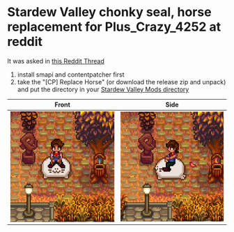 # Stardew Valley chonky seal, horse replacement for Plus_Crazy_4252 at reddit

It was asked in [this Reddit Thread](https://www.reddit.com/r/StardewValley/comments/1jnxub0/this_has_been_haunting_me_for_3_years_since_may/)

1. install smapi and contentpatcher first
2. take the "[CP] Replace Horse" (or download the release zip and unpack) and put the directory in your [Stardew Valley Mods directory](https://stardewvalleywiki.com/Modding:Player_Guide/Getting_Started#Find_your_game_folder)

| Front             | Side            |
|-------------------|-----------------|
|![front](front.png)|![side](side.png)|
